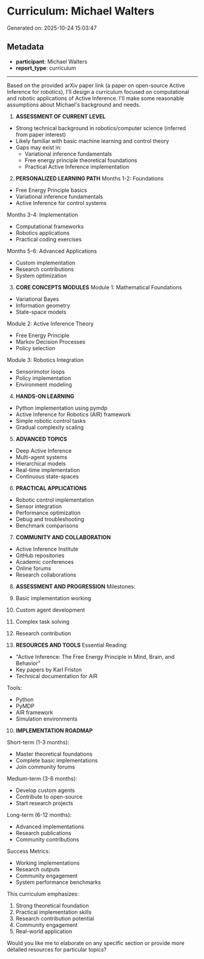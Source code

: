 # Curriculum: Michael Walters

Generated on: 2025-10-24 15:03:47

## Metadata

- **participant**: Michael Walters
- **report_type**: curriculum

---

Based on the provided arXiv paper link (a paper on open-source Active Inference for robotics), I'll design a curriculum focused on computational and robotic applications of Active Inference. I'll make some reasonable assumptions about Michael's background and needs.

1. **ASSESSMENT OF CURRENT LEVEL**
- Strong technical background in robotics/computer science (inferred from paper interest)
- Likely familiar with basic machine learning and control theory
- Gaps may exist in:
  * Variational inference fundamentals
  * Free energy principle theoretical foundations
  * Practical Active Inference implementation

2. **PERSONALIZED LEARNING PATH**
Months 1-2: Foundations
- Free Energy Principle basics
- Variational inference fundamentals
- Active Inference for control systems

Months 3-4: Implementation
- Computational frameworks
- Robotics applications
- Practical coding exercises

Months 5-6: Advanced Applications
- Custom implementation
- Research contributions
- System optimization

3. **CORE CONCEPTS MODULES**
Module 1: Mathematical Foundations
- Variational Bayes
- Information geometry
- State-space models

Module 2: Active Inference Theory
- Free Energy Principle
- Markov Decision Processes
- Policy selection

Module 3: Robotics Integration
- Sensorimotor loops
- Policy implementation
- Environment modeling

4. **HANDS-ON LEARNING**
- Python implementation using pymdp
- Active Inference for Robotics (AIR) framework
- Simple robotic control tasks
- Gradual complexity scaling

5. **ADVANCED TOPICS**
- Deep Active Inference
- Multi-agent systems
- Hierarchical models
- Real-time implementation
- Continuous state-spaces

6. **PRACTICAL APPLICATIONS**
- Robotic control implementation
- Sensor integration
- Performance optimization
- Debug and troubleshooting
- Benchmark comparisons

7. **COMMUNITY AND COLLABORATION**
- Active Inference Institute
- GitHub repositories
- Academic conferences
- Online forums
- Research collaborations

8. **ASSESSMENT AND PROGRESSION**
Milestones:
1. Basic implementation working
2. Custom agent development
3. Complex task solving
4. Research contribution

9. **RESOURCES AND TOOLS**
Essential Reading:
- "Active Inference: The Free Energy Principle in Mind, Brain, and Behavior"
- Key papers by Karl Friston
- Technical documentation for AIR

Tools:
- Python
- PyMDP
- AIR framework
- Simulation environments

10. **IMPLEMENTATION ROADMAP**

Short-term (1-3 months):
- Master theoretical foundations
- Complete basic implementations
- Join community forums

Medium-term (3-6 months):
- Develop custom agents
- Contribute to open-source
- Start research projects

Long-term (6-12 months):
- Advanced implementations
- Research publications
- Community contributions

Success Metrics:
- Working implementations
- Research outputs
- Community engagement
- System performance benchmarks

This curriculum emphasizes:
1. Strong theoretical foundation
2. Practical implementation skills
3. Research contribution potential
4. Community engagement
5. Real-world application

Would you like me to elaborate on any specific section or provide more detailed resources for particular topics?
